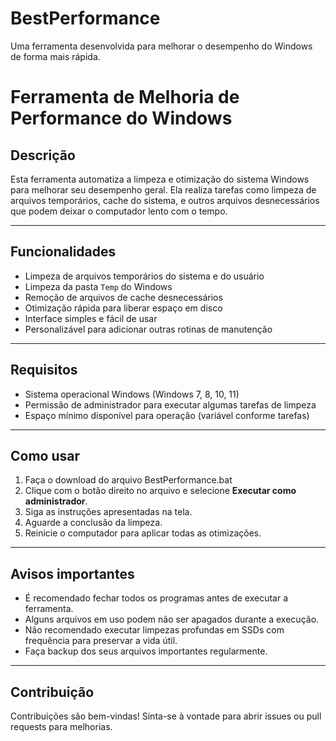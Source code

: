 # BestPerformance
Uma ferramenta desenvolvida para melhorar o desempenho do Windows de forma mais rápida.
# Ferramenta de Melhoria de Performance do Windows

## Descrição

Esta ferramenta automatiza a limpeza e otimização do sistema Windows para melhorar seu desempenho geral. Ela realiza tarefas como limpeza de arquivos temporários, cache do sistema, e outros arquivos desnecessários que podem deixar o computador lento com o tempo.

---

## Funcionalidades

- Limpeza de arquivos temporários do sistema e do usuário
- Limpeza da pasta `Temp` do Windows
- Remoção de arquivos de cache desnecessários
- Otimização rápida para liberar espaço em disco
- Interface simples e fácil de usar
- Personalizável para adicionar outras rotinas de manutenção

---

## Requisitos

- Sistema operacional Windows (Windows 7, 8, 10, 11)
- Permissão de administrador para executar algumas tarefas de limpeza
- Espaço mínimo disponível para operação (variável conforme tarefas)

---

## Como usar

1. Faça o download do arquivo BestPerformance.bat
2. Clique com o botão direito no arquivo e selecione **Executar como administrador**.
3. Siga as instruções apresentadas na tela.
4. Aguarde a conclusão da limpeza.
5. Reinicie o computador para aplicar todas as otimizações.

---


## Avisos importantes

- É recomendado fechar todos os programas antes de executar a ferramenta.
- Alguns arquivos em uso podem não ser apagados durante a execução.
- Não recomendado executar limpezas profundas em SSDs com frequência para preservar a vida útil.
- Faça backup dos seus arquivos importantes regularmente.

---

## Contribuição

Contribuições são bem-vindas! Sinta-se à vontade para abrir issues ou pull requests para melhorias.
